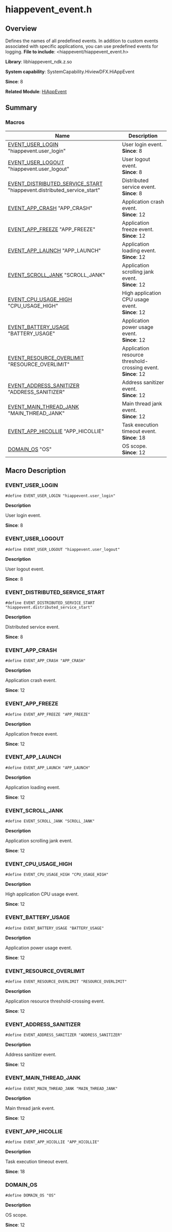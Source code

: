 # hiappevent_event.h

<!--Kit: Performance Analysis Kit-->
<!--Subsystem: HiviewDFX-->
<!--Owner: @liujiaxing2024-->
<!--SE: @junjie_shi-->
<!--TSE: @gcw_KuLfPSbe-->

## Overview

Defines the names of all predefined events. In addition to custom events associated with specific applications, you can use predefined events for logging.
**File to include**: <hiappevent/hiappevent_event.h>

**Library**: libhiappevent_ndk.z.so

**System capability**: SystemCapability.HiviewDFX.HiAppEvent

**Since**: 8

**Related Module**: [HiAppEvent](capi-hiappevent.md)

## Summary

### Macros

| Name                                                                                                        | Description                           |
|------------------------------------------------------------------------------------------------------------|-------------------------------|
| [EVENT_USER_LOGIN](#event_user_login) "hiappevent.user_login"                                              | User login event.<br>**Since**: 8       |
| [EVENT_USER_LOGOUT](#event_user_logout) "hiappevent.user_logout"                                           | User logout event.<br>**Since**: 8       |
| [EVENT_DISTRIBUTED_SERVICE_START](#event_distributed_service_start) "hiappevent.distributed_service_start" | Distributed service event.<br>**Since**: 8      |
| [EVENT_APP_CRASH](#event_app_crash) "APP_CRASH"                                                            | Application crash event.<br>**Since**: 12      |
| [EVENT_APP_FREEZE](#event_app_freeze) "APP_FREEZE"                                                         | Application freeze event.<br>**Since**: 12      |
| [EVENT_APP_LAUNCH](#event_app_launch) "APP_LAUNCH"                                                         | Application loading event.<br>**Since**: 12      |
| [EVENT_SCROLL_JANK](#event_scroll_jank) "SCROLL_JANK"                                                      | Application scrolling jank event.<br>**Since**: 12    |
| [EVENT_CPU_USAGE_HIGH](#event_cpu_usage_high) "CPU_USAGE_HIGH"                                             | High application CPU usage event.<br>**Since**: 12|
| [EVENT_BATTERY_USAGE](#event_battery_usage) "BATTERY_USAGE"                                                | Application power usage event.<br>**Since**: 12   |
| [EVENT_RESOURCE_OVERLIMIT](#event_resource_overlimit) "RESOURCE_OVERLIMIT"                                 | Application resource threshold-crossing event.<br>**Since**: 12    |
| [EVENT_ADDRESS_SANITIZER](#event_address_sanitizer) "ADDRESS_SANITIZER"                                    | Address sanitizer event.<br>**Since**: 12     |
| [EVENT_MAIN_THREAD_JANK](#event_main_thread_jank) "MAIN_THREAD_JANK"                                       | Main thread jank event.<br>**Since**: 12   |
| [EVENT_APP_HICOLLIE](#event_app_hicollie) "APP_HICOLLIE"                                                   | Task execution timeout event.<br>**Since**: 18  |
| [DOMAIN_OS](#domain_os) "OS"                                                                               | OS scope.<br>**Since**: 12       |

## Macro Description

### EVENT_USER_LOGIN

```
#define EVENT_USER_LOGIN "hiappevent.user_login"
```

**Description**

User login event.

**Since**: 8

### EVENT_USER_LOGOUT

```
#define EVENT_USER_LOGOUT "hiappevent.user_logout"
```

**Description**

User logout event.

**Since**: 8

### EVENT_DISTRIBUTED_SERVICE_START

```
#define EVENT_DISTRIBUTED_SERVICE_START "hiappevent.distributed_service_start"
```

**Description**

Distributed service event.

**Since**: 8

### EVENT_APP_CRASH

```
#define EVENT_APP_CRASH "APP_CRASH"
```

**Description**

Application crash event.

**Since**: 12

### EVENT_APP_FREEZE

```
#define EVENT_APP_FREEZE "APP_FREEZE"
```

**Description**

Application freeze event.

**Since**: 12

### EVENT_APP_LAUNCH

```
#define EVENT_APP_LAUNCH "APP_LAUNCH"
```

**Description**

Application loading event.

**Since**: 12

### EVENT_SCROLL_JANK

```
#define EVENT_SCROLL_JANK "SCROLL_JANK"
```

**Description**

Application scrolling jank event.

**Since**: 12

### EVENT_CPU_USAGE_HIGH

```
#define EVENT_CPU_USAGE_HIGH "CPU_USAGE_HIGH"
```

**Description**

High application CPU usage event.

**Since**: 12

### EVENT_BATTERY_USAGE

```
#define EVENT_BATTERY_USAGE "BATTERY_USAGE"
```

**Description**

Application power usage event.

**Since**: 12

### EVENT_RESOURCE_OVERLIMIT

```
#define EVENT_RESOURCE_OVERLIMIT "RESOURCE_OVERLIMIT"
```

**Description**

Application resource threshold-crossing event.

**Since**: 12

### EVENT_ADDRESS_SANITIZER

```
#define EVENT_ADDRESS_SANITIZER "ADDRESS_SANITIZER"
```

**Description**

Address sanitizer event.

**Since**: 12

### EVENT_MAIN_THREAD_JANK

```
#define EVENT_MAIN_THREAD_JANK "MAIN_THREAD_JANK"
```

**Description**

Main thread jank event.

**Since**: 12

### EVENT_APP_HICOLLIE

```
#define EVENT_APP_HICOLLIE "APP_HICOLLIE"
```

**Description**

Task execution timeout event.

**Since**: 18

### DOMAIN_OS

```
#define DOMAIN_OS "OS"
```

**Description**

OS scope.

**Since**: 12
